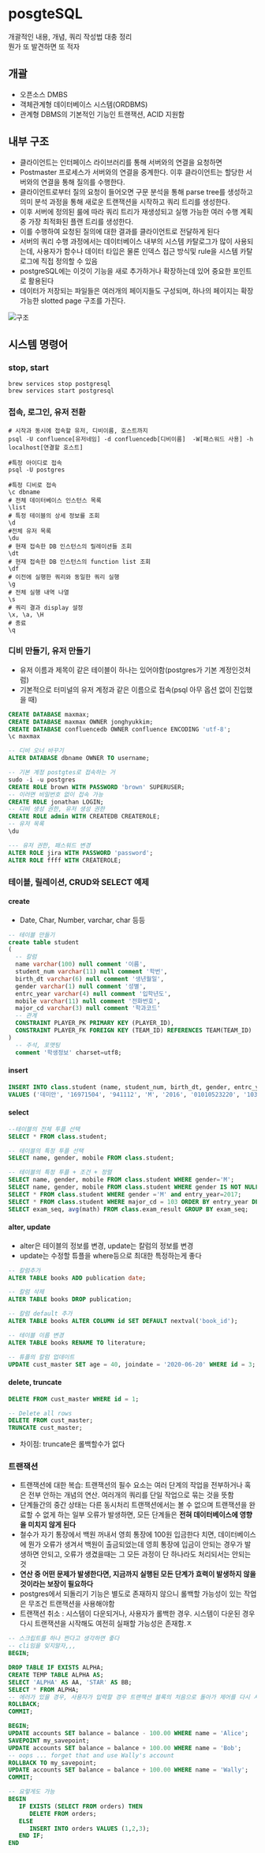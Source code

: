 # posgteSQL

개괄적인 내용, 개념, 쿼리 작성법 대충 정리  
뭔가 또 발견하면 또 적자

## 개괄

- 오픈소스 DMBS
- 객체관계형 데이터베이스 시스템(ORDBMS)
- 관계형 DBMS의 기본적인 기능인 트랜잭션, ACID 지원함

## 내부 구조

- 클라이언트는 인터페이스 라이브러리를 통해 서버와의 연결을 요청하면
- Postmaster 프로세스가 서버와의 연결을 중계한다. 이후 클라이언트는 할당한 서버와의 연결을 통해 질의를 수행한다.
- 클라이언트로부터 질의 요청이 들어오면 구문 분석을 통해 parse tree를 생성하고 의미 분석 과정을 통해 새로운 트랜잭션을 시작하고 쿼리 트리를 생성한다.
- 이후 서버에 정의된 룰에 따라 쿼리 트리가 재생성되고 실행 가능한 여러 수행 계획 중 가장 최적화된 플랜 트리를 생성한다.
- 이를 수행하여 요청된 질의에 대한 결과를 클라이언트로 전달하게 된다
- 서버의 쿼리 수행 과정에서는 데이터베이스 내부의 시스템 카탈로그가 많이 사용되는데, 사용자가 함수나 데이터 타입은 물론 인덱스 접근 방식및 rule을 시스템 카탈로그에 직접 정의할 수 있음
- postgreSQL에는 이것이 기능을 새로 추가하거나 확장하는데 있어 중요한 포인트로 활용된다
- 데이터가 저장되는 파일들은 여러개의 페이지들도 구성되며, 하나의 페이지는 확장 가능한 slotted page 구조를 가진다.

![구조](https://d2.naver.com/content/images/2015/06/helloworld-227936-8.png)

## 시스템 명령어

### stop, start

```shell
brew services stop postgresql
brew services start postgresql
```

### 접속, 로그인, 유저 전환

```shell
# 시작과 동시에 접속할 유저, 디비이름, 호스트까지
psql -U confluence[유저네임] -d confluencedb[디비이름]  -W[패스워드 사용] -h localhost[연결할 호스트]
```

```shell
#특정 아이디로 접속
psql -U postgres

#특정 디비로 접속
\c dbname
# 전체 데이터베이스 인스턴스 목록
\list
# 특정 테이블의 상세 정보를 조회 
\d
#전체 유저 목록
\du
# 현재 접속한 DB 인스턴스의 릴레이션들 조회
\dt
# 현재 접속한 DB 인스턴스의 function list 조회
\df
# 이전에 실행한 쿼리와 동일한 쿼리 실행
\g
# 전체 실행 내역 나열
\s
# 쿼리 결과 display 설정
\x, \a, \H
# 종료
\q
```


### 디비 만들기, 유저 만들기

- 유저 이름과 제목이 같은 테이블이 하나는 있어야함(postgres가 기본 계정인것처럼)
- 기본적으로 터미널의 유저 계정과 같은 이름으로 접속(psql 아무 옵션 없이 진입했을 때)

```sql
CREATE DATABASE maxmax;
CREATE DATABASE maxmax OWNER jonghyukkim;
CREATE DATABASE confluencedb OWNER confluence ENCODING 'utf-8';
\c maxmax

-- 디비 오너 바꾸기
ALTER DATABASE dbname OWNER TO username;

-- 기본 계정 postgtes로 접속하는 거
sudo -i -u postgres
CREATE ROLE brown WITH PASSWORD 'brown' SUPERUSER;
-- 이러면 비밀번호 없이 접속 가능
CREATE ROLE jonathan LOGIN;
-- 디비 생성 권한, 유저 생성 권한
CREATE ROLE admin WITH CREATEDB CREATEROLE;
-- 유저 목록
\du

--- 유저 권한, 패스워드 변경
ALTER ROLE jira WITH PASSWORD 'password';
ALTER ROLE ffff WITH CREATEROLE;
```



### 테이블, 릴레이션, CRUD와 SELECT 예제

#### create

- Date, Char, Number, varchar, char 등등

```sql
-- 테이블 만들기
create table student
(
  -- 칼럼
  name varchar(100) null comment '이름',
  student_num varchar(11) null comment '학번',
  birth_dt varchar(6) null comment '생년월일',
  gender varchar(1) null comment '성별',
  entrc_year varchar(4) null comment '입학년도',
  mobile varchar(11) null comment '전화번호',
  major_cd varchar(3) null comment '학과코드'
  -- 관계
  CONSTRAINT PLAYER_PK PRIMARY KEY (PLAYER_ID),
  CONSTRAINT PLAYER_FK FOREIGN KEY (TEAM_ID) REFERENCES TEAM(TEAM_ID)
)
  -- 주석, 포맷팅
  comment '학생정보' charset=utf8;
```

#### insert

```sql
INSERT INTO class.student (name, student_num, birth_dt, gender, entrc_year, mobile, major_cd)
VALUES ('데미안', '16971504', '941112', 'M', '2016', '01010523220', '103');
```

#### select

```sql
--테이블의 전체 투플 선택
SELECT * FROM class.student;

-- 테이블의 특정 투플 선택
SELECT name, gender, mobile FROM class.student;

-- 테이블의 특정 투플 + 조건 + 정렬
SELECT name, gender, mobile FROM class.student WHERE gender='M';
SELECT name, gender, mobile FROM class.student WHERE gender IS NOT NULL;
SELECT * FROM class.student WHERE gender ='M' and entry_year=2017;
SELECT * FROM class.student WHERE major_cd = 103 ORDER BY entry_year DESC;
SELECT exam_seq, avg(math) FROM class.exam_result GROUP BY exam_seq;
```

#### alter, update

- alter은 테이블의 정보를 변경, update는 칼럼의 정보를 변경
- update는 수정할 튜플을 where등으로 최대한 특정하는게 좋다

```sql
-- 칼럼추가
ALTER TABLE books ADD publication date;

-- 칼럼 삭제
ALTER TABLE books DROP publication;

-- 칼럼 default 추가
ALTER TABLE books ALTER COLUMN id SET DEFAULT nextval('book_id');

-- 테이블 이름 변경
ALTER TABLE books RENAME TO literature;

-- 튜플의 칼럼 업데이트
UPDATE cust_master SET age = 40, joindate = '2020-06-20' WHERE id = 3;
```

#### delete, truncate

```sql
DELETE FROM cust_master WHERE id = 1;

-- Delete all rows
DELETE FROM cust_master;
TRUNCATE cust_master;
```

- 차이점: truncate은 롤백할수가 없다

### 트랜잭션

- 트랜잭션에 대한 복습: 트랜잭션의 필수 요소는 여러 단계의 작업을 전부하거나 혹은 전부 안하는 개념의 연산. 여러개의 쿼리를 단일 작업으로 묶는 것을 뜻함
- 단계들간의 중간 상태는 다른 동시처리 트랜잭션에서는 볼 수 없으며 트랜잭션을 완료할 수 없게 하는 일부 오류가 발생하면, 모든 단계들은 **전혀 데이터베이스에 영향을 미치지 않게 된다**
- 철수가 자기 통장에서 백원 꺼내서 영희 통장에 100원 입금한다 치면, 데이터베이스에 뭔가 오류가 생겨서 백원이 출금되었는데 영희 통장에 입금이 안되는 경우가 발생하면 안되고, 오류가 생겼을때는 그 모든 과정이 단 하나라도 처리되서는 안되는 것
- **연산 중 어떤 문제가 발생한다면, 지금까지 실행된 모든 단계가 효력이 발생하지 않을 것이라는 보장이 필요하다**
- postgres에서 되돌리기 기능은 별도로 존재하지 않으니 롤백할 가능성이 있는 작업은 무조건 트랜잭션을 사용해야함
- 트랜잭션 취소 : 시스템이 다운되거나, 사용자가 롤백한 경우. 시스템이 다운된 경우 다시 트랜잭션을 시작해도 여전히 실패할 가능성은 존재함.ㅈ

```sql
-- 스크립트를 하나 짠다고 생각하면 좋다
-- cli임을 잊지말자,,,
BEGIN;

DROP TABLE IF EXISTS ALPHA;
CREATE TEMP TABLE ALPHA AS;
SELECT 'ALPHA' AS AA, 'STAR' AS BB;
SELECT * FROM ALPHA;
-- 에러가 있을 경우, 사용자가 입력할 경우 트랜잭션 블록의 처음으로 돌아가 제어를 다시 시작한다
ROLLBACK;
COMMIT;

BEGIN;
UPDATE accounts SET balance = balance - 100.00 WHERE name = 'Alice';
SAVEPOINT my_savepoint;
UPDATE accounts SET balance = balance + 100.00 WHERE name = 'Bob';
-- oops ... forget that and use Wally's account
ROLLBACK TO my_savepoint;
UPDATE accounts SET balance = balance + 100.00 WHERE name = 'Wally';
COMMIT;

-- 요렇게도 가능
BEGIN
   IF EXISTS (SELECT FROM orders) THEN
      DELETE FROM orders;
   ELSE
      INSERT INTO orders VALUES (1,2,3);
   END IF;
END
```